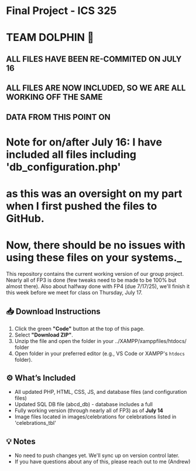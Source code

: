 # Final Project - ICS 325
# TEAM DOLPHIN  🐬

## ALL FILES HAVE BEEN RE-COMMITED ON JULY 16
## ALL FILES ARE NOW INCLUDED, SO WE ARE ALL WORKING OFF THE SAME
## DATA FROM THIS POINT ON

# Note for on/after July 16: I have included all files including 'db_configuration.php'
#	as this was an oversight on my part when I first pushed the files to GitHub.
#	Now, there should be no issues with using these files on your systems._

This repository contains the current working version of our group project.
Nearly all of FP3 is done (few tweaks need to be made to be 100% but almost there).
Also about halfway done with FP4 (due 7/17/25), we'll finish it this week before we meet for class on Thursday, July 17.

## 📥 Download Instructions

1. Click the green **"Code"** button at the top of this page.
2. Select **"Download ZIP"**.
3. Unzip the file and open the folder in your ../XAMPP/xamppfiles/htdocs/ folder
4. Open folder in your preferred editor (e.g., VS Code or XAMPP's `htdocs` folder).

## ⚙️ What’s Included

- All updated PHP, HTML, CSS, JS, and database files (and configuration files)
- Updated SQL DB file (abcd_db) - database includes a full 
- Fully working version (through nearly all of FP3) as of **July 14**
- Image files located in images/celebrations for celebrations listed in 'celebrations_tbl'

## 💡 Notes

- No need to push changes yet. We'll sync up on version control later.
- If you have questions about any of this, please reach out to me (Andrew)


